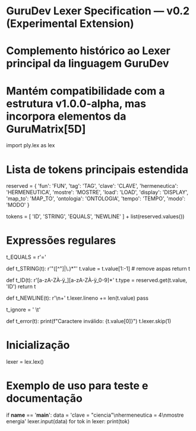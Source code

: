 # GuruDev Lexer Specification — v0.2 (Experimental Extension)
# Complemento histórico ao Lexer principal da linguagem GuruDev
# Mantém compatibilidade com a estrutura v1.0.0-alpha, mas incorpora elementos da GuruMatrix[5D]

import ply.lex as lex

# Lista de tokens principais estendida
reserved = {
    'fun': 'FUN',
    'tag': 'TAG',
    'clave': 'CLAVE',
    'hermeneutica': 'HERMENEUTICA',
    'mostre': 'MOSTRE',
    'load': 'LOAD',
    'display': 'DISPLAY',
    'map_to': 'MAP_TO',
    'ontologia': 'ONTOLOGIA',
    'tempo': 'TEMPO',
    'modo': 'MODO'
}

tokens = [
    'ID', 'STRING', 'EQUALS', 'NEWLINE'
] + list(reserved.values())

# Expressões regulares

t_EQUALS = r'='

def t_STRING(t):
    r'"([^\"]|\\.)*"'
    t.value = t.value[1:-1]  # remove aspas
    return t

def t_ID(t):
    r'[a-zA-ZÀ-ÿ_][a-zA-ZÀ-ÿ_0-9]*'
    t.type = reserved.get(t.value, 'ID')
    return t

def t_NEWLINE(t):
    r'\n+'
    t.lexer.lineno += len(t.value)
    pass

t_ignore = ' \t'

def t_error(t):
    print(f"Caractere inválido: {t.value[0]}")
    t.lexer.skip(1)

# Inicialização
lexer = lex.lex()

# Exemplo de uso para teste e documentação
if __name__ == '__main__':
    data = 'clave = "ciencia"\nhermeneutica = 4\nmostre energia'
    lexer.input(data)
    for tok in lexer:
        print(tok)
